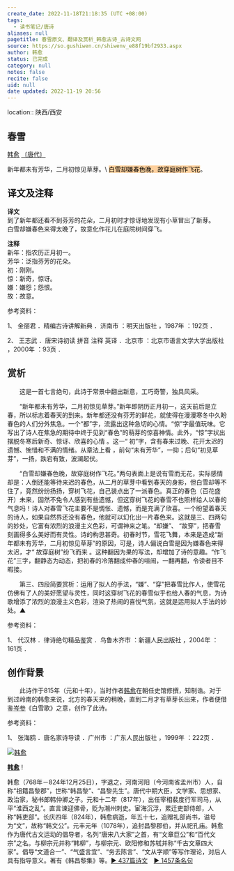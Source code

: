 ```yaml
---
create_date: 2022-11-18T21:18:35 (UTC +08:00)
tags:
  - 读书笔记/唐诗
aliases: null
pagetitle: 春雪原文、翻译及赏析_韩愈古诗_古诗文网
source: https://so.gushiwen.cn/shiwenv_e88f19bf2933.aspx
author: 韩愈
status: 已完成
category: null
notes: false
recite: false
uid: null
date updated: 2022-11-19 20:56
---
```


location:: 陕西/西安

## 春雪

[韩愈](https://so.gushiwen.cn/authorv_1abe13750637.aspx) [〔唐代〕](https://so.gushiwen.cn/shiwens/default.aspx?cstr=%e5%94%90%e4%bb%a3)

新年都未有芳华，二月初惊见草芽。\ <mark style="background: #FFB86CA6;">白雪却嫌春色晚，故穿庭树作飞花</mark>。

## 译文及注释

**译文**\
到了新年都还看不到芬芳的花朵，二月初时才惊讶地发现有小草冒出了新芽。\
白雪却嫌春色来得太晚了，故意化作花儿在庭院树间穿飞。

**注释**\
新年：指农历正月初一。\
芳华：泛指芬芳的花朵。\
初：刚刚。\
惊：新奇，惊讶。\
嫌：嫌怨；怨恨。\
故：故意。

参考资料：

1、 金丽君 ．精编古诗讲解新典 ．济南市 ：明天出版社 ，1987年 ：192页 ．

2、 王志武 ．唐宋诗初读 拼音 注释 英译 ．北京市 ：北京市语言文学大学出版社 ，2000年 ：93页 ．

## 赏析

　　这是一首七言绝句，此诗于常景中翻出新意，工巧奇警，独具风采。

　　“新年都未有芳华，二月初惊见草芽。”新年即阴历正月初一，这天前后是立春，所以标志着春天的到来。新年都还没有芬芳的鲜花，就使得在漫漫寒冬中久盼春色的人们分外焦急。一个“都”字，流露出这种急切的心情。“惊”字最值玩味。它写出了诗人在焦急的期待中终于见到“春色”的萌芽的惊喜神情。此外，“惊”字状出摆脱冬寒后新奇、惊讶、欣喜的心情 。这一“ 初”字，含有春来过晚、花开太迟的遗憾、惋惜和不满的情绪。从章法上看 ，前句“未有芳华”，一抑；后句“初见草芽”，一扬，跌宕有致，波澜起伏。

　　“白雪却嫌春色晚，故穿庭树作飞花。”两句表面上是说有雪而无花，实际感情却是：人倒还能等待来迟的春色，从二月的草芽中看到春天的身影，但白雪却等不住了，竟然纷纷扬扬，穿树飞花，自己装点出了一派春色。真正的春色（百花盛开）未来，固然不免令人感到有些遗憾，但这穿树飞花的春雪不也照样给人以春的气息吗！诗人对春雪飞花主要不是惆怅、遗憾，而是充满了欣喜。一个盼望着春天的诗人，如果自然界还没有春色，他就可以幻化出一片春色来。这就是三、四两句的妙处，它富有浓烈的浪漫主义色彩，可谓神来之笔。“却嫌”、 “故穿”，把春雪刻画得多么美好而有灵性。诗的构思甚奇。初春时节，雪花飞舞，本来是造成“新年都未有芳华，二月初惊见草芽”的原因，可是，诗人偏说白雪是因为嫌春色来得太迟，才“ 故穿庭树”纷飞而来 。这种翻因为果的写法，却增加了诗的意趣。“作飞花”三字，翻静态为动态，把初春的冷落翻成仲春的喧闹，一翻再翻，令读者目不暇接。

　　第三、四段简要赏析：运用了拟人的手法，“嫌”、“穿”把春雪比作人，使雪花仿佛有了人的美好愿望与灵性，同时这穿树飞花的春雪似乎也给人春的气息，为诗歌增添了浓烈的浪漫主义色彩，渲染了热闹的喜悦气氛，这就是运用拟人手法的妙处。▲

参考资料：

1、 代汉林 ．律诗绝句精品鉴赏 ．乌鲁木齐市 ：新疆人民出版社 ，2004年 ：161页 ．

## 创作背景

　　此诗作于815年（元和十年），当时作者[韩愈](https://so.gushiwen.cn/authorv_1abe13750637.aspx)在朝任史馆修撰，知制诰。对于到过岭南的韩愈来说，北方的春天来的稍晚，直到二月才有草芽长出来，作者便借鉴[岑参](https://so.gushiwen.cn/authorv_0969d1da1ac1.aspx)《白雪歌》之意，创作了此诗。

参考资料：

1、 张海鸥 ．唐名家诗导读 ．广州市 ：广东人民出版社 ，1999年 ：222页 ．

[![韩愈](https://song.gushiwen.cn/authorImg/hanyu.jpg)](https://so.gushiwen.cn/authorv_1abe13750637.aspx)

[**韩愈**](https://so.gushiwen.cn/authorv_1abe13750637.aspx) !

韩愈（768年－824年12月25日），字退之，河南河阳（今河南省孟州市）人，自称“祖籍昌黎郡”，世称“韩昌黎”、“昌黎先生”。唐代中期大臣，文学家、思想家、政治家，秘书郎韩仲卿之子。元和十二年（817年），出任宰相裴度行军司马，从平“淮西之乱”。直言谏迎佛骨，贬为潮州刺史。宦海沉浮，累迁吏部侍郎，人称“韩吏部”。长庆四年（824年），韩愈病逝，年五十七，追赠礼部尚书，谥号为“文”，故称“韩文公”。元丰元年（1078年），追封昌黎郡伯，并从祀孔庙。韩愈作为唐代古文运动的倡导者，名列“唐宋八大家”之首，有“文章巨公”和“百代文宗”之名。与柳宗元并称“韩柳”，与柳宗元、欧阳修和苏轼并称“千古文章四大家”。倡导“文道合一”、“气盛言宜”、“务去陈言”、“文从字顺”等写作理论，对后人具有指导意义。著有《韩昌黎集》等。[► 437篇诗文](https://so.gushiwen.cn/shiwens/default.aspx?astr=%e9%9f%a9%e6%84%88)　[► 1457条名句](https://so.gushiwen.cn/mingjus/default.aspx?astr=%e9%9f%a9%e6%84%88)
